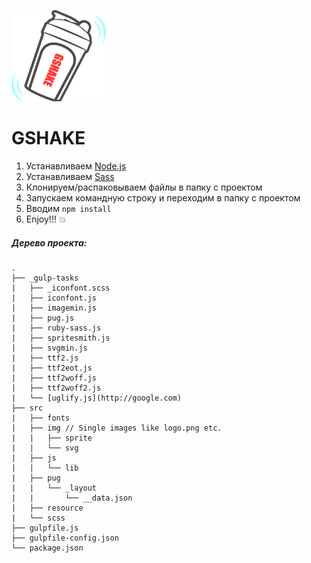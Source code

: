 ![GSHAKE](https://github.com/yury-kopyl/gshake/raw/master/gshake.png)
# GSHAKE
1. Устанавливаем [Node.js](https://nodejs.org/en/download/)
2. Устанавливаем [Sass](http://sass-lang.com/install)
3. Клонируем/распаковываем файлы в папку с проектом
4. Запускаем командную строку и переходим в папку с проектом
5. Вводим `npm install`
6. Enjoy!!! :boom:

##### Дерево проекта:
```
.
├── _gulp-tasks
|   ├── _iconfont.scss
|   ├── iconfont.js
|   ├── imagemin.js
|   ├── pug.js
|   ├── ruby-sass.js
|   ├── spritesmith.js
|   ├── svgmin.js
|   ├── ttf2.js
|   ├── ttf2eot.js
|   ├── ttf2woff.js
|   ├── ttf2woff2.js
|   └── [uglify.js](http://google.com)
├── src
|   ├── fonts
|   ├── img // Single images like logo.png etc. 
|   |   ├── sprite
|   |   └── svg
|   ├── js
|   |   └── lib
|   ├── pug
|   |   └── _layout
|   |       └── __data.json
|   ├── resource
|   └── scss
├── gulpfile.js
├── gulpfile-config.json
└── package.json
```